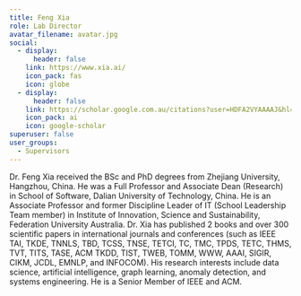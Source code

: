```yaml
---
title: Feng Xia
role: Lab Director
avatar_filename: avatar.jpg
social:
  - display:
      header: false
    link: https://www.xia.ai/
    icon_pack: fas
    icon: globe
  - display:
      header: false
    link: https://scholar.google.com.au/citations?user=HDFA2VYAAAAJ&hl=en
    icon_pack: ai
    icon: google-scholar
superuser: false
user_groups:
  - Supervisors
---
```

Dr. Feng Xia received the BSc and PhD degrees from Zhejiang University, Hangzhou, China. He was a Full Professor and Associate Dean (Research) in School of Software, Dalian University of Technology, China. He is an Associate Professor and former Discipline Leader of IT (School Leadership Team member) in Institute of Innovation, Science and Sustainability, Federation University Australia. Dr. Xia has published 2 books and over 300 scientific papers in international journals and conferences (such as IEEE TAI, TKDE, TNNLS, TBD, TCSS, TNSE, TETCI, TC, TMC, TPDS, TETC, THMS, TVT, TITS, TASE, ACM TKDD, TIST, TWEB, TOMM, WWW, AAAI, SIGIR, CIKM, JCDL, EMNLP, and INFOCOM). His research interests include data science, artificial intelligence, graph learning, anomaly detection, and systems engineering. He is a Senior Member of IEEE and ACM.